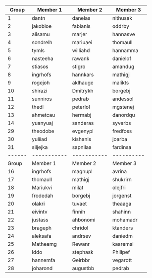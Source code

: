 |Group	| Member 1	| Member 2	| Member 3 |
|------|-----------|-----------|----------|
|1|	dantn	|        danelas|	  nithusak|
|2|	jakobloe|	    fabianls	|  oddrby|
|3|	alisamu	|marjer	|hannasve|
|4|	sondrelh	|mariuaei	|thomaull|
|5|	tymls	|williahd	|hannamma|
|6|	nasteeha	|rawank	|danielof|
|7|	stiasos	|stigro	|amandug|
|8|	ingrhofs	|hannkars	|mathigj|
|9| rogejoh | aklhauge| malikts |
|10| shirazi| Dmitrykh|borgebj|
|11| sunniros| pedrab|andessol |
|12|thedl|peterlol|mgstenej|
|13|ahmetcau|hermabj|danordqu|
|14|yuanyuaj|sanderas|syverbs|
|29|theodobe|evgenypi|fredfoss|
|30|yuliiad|kishanis|joarba|
|31|siljejka|sapnilaa|fardinsa|
|------|-----------|-----------|----------|
|Group	| Member 1	| Member 2	| Member 3 |
|16|	ingrhofs	|magnupl| avrina|
|17|	thomaull	|mathigj	|shukrirn|
|18|	Mariukvi	|milat	|olejfri|
|19|	frodedah	|borgebj	|jorgenst|
|20|	olakri	|tuvaet|	theaaga|
|21|	eivintv	|finnih	|shahinn|
|22|	justass	|ahbonomi	|mohamadr|
|23|	brageph	|chridol	|ktanders |
|24|	aleksafa	|andrsev|	daniedm|
|25|	Matheamg|	Rewanr	|kaaremsi|
|26|	lddo	|stephask	|Philipef|
|27|	hannemfa	|Geirbbr|vegarott|
|28|	joharond	|augustbb	|pedrab|
